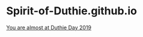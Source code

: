 # Spirit-of-Duthie.github.io
[You are almost at Duthie Day 2019](https://spirit-of-duthie.github.io/public/programme/)
